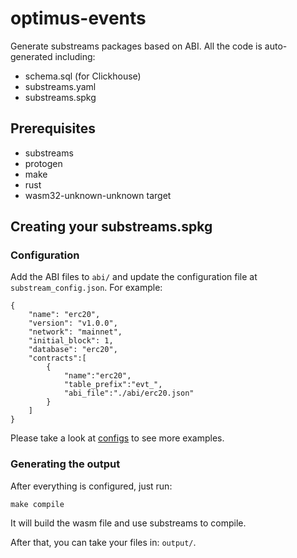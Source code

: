 # optimus-events

Generate substreams packages based on ABI. All the code is auto-generated including:

- schema.sql (for Clickhouse)
- substreams.yaml
- substreams.spkg

## Prerequisites

- substreams
- protogen
- make
- rust
- wasm32-unknown-unknown target


## Creating your substreams.spkg

### Configuration

Add the ABI files to `abi/` and update the configuration file at `substream_config.json`. For example: 
```
{
    "name": "erc20",
    "version": "v1.0.0",
    "network": "mainnet",
    "initial_block": 1,
    "database": "erc20",
    "contracts":[
        {
            "name":"erc20",
            "table_prefix":"evt_",
            "abi_file":"./abi/erc20.json"
        }
    ]
}
```

Please take a look at [configs](configs/) to see more examples.


### Generating the output

After everything is configured, just run:
```
make compile
```

It will build the wasm file and use substreams to compile.

After that, you can take your files in: `output/`.

